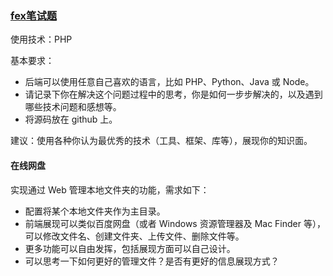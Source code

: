 ### [fex笔试题](https://github.com/fex-team/interview-questions)

使用技术：PHP


基本要求：

* 后端可以使用任意自己喜欢的语言，比如 PHP、Python、Java 或 Node。
* 请记录下你在解决这个问题过程中的思考，你是如何一步步解决的，以及遇到哪些技术问题和感想等。
* 将源码放在 github 上。

建议：使用各种你认为最优秀的技术（工具、框架、库等），展现你的知识面。

#### 在线网盘

实现通过 Web 管理本地文件夹的功能，需求如下：

* 配置将某个本地文件夹作为主目录。
* 前端展现可以类似百度网盘（或者 Windows 资源管理器及 Mac Finder 等），可以修改文件名、创建文件夹、上传文件、删除文件等。
* 更多功能可以自由发挥，包括展现方面可以自己设计。
* 可以思考一下如何更好的管理文件？是否有更好的信息展现方式？

